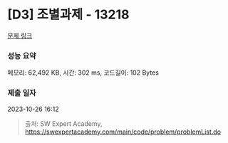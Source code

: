 # [D3] 조별과제 - 13218 

[문제 링크](https://swexpertacademy.com/main/code/problem/problemDetail.do?contestProbId=AXzjvCCq-PwDFASs) 

### 성능 요약

메모리: 62,492 KB, 시간: 302 ms, 코드길이: 102 Bytes

### 제출 일자

2023-10-26 16:12



> 출처: SW Expert Academy, https://swexpertacademy.com/main/code/problem/problemList.do